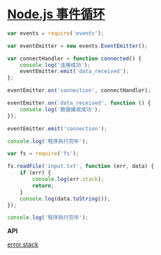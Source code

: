 # [Node.js 事件循环](http://www.runoob.com/nodejs/nodejs-event-loop.html)

```javascript
var events = require('events');

var eventEmitter = new events.EventEmitter();

var connectHandler = function connected() {
    console.log('连接成功');
    eventEmitter.emit('data_received');
};

eventEmitter.on('connection', connectHandler);

eventEmitter.on('data_received', function () {
    console.log('数据接收成功');
});

eventEmitter.emit('connection');

console.log('程序执行完毕');
```


```javascript
var fs = require('fs');

fs.readFile('input.txt', function (err, data) {
    if (err) {
        console.log(err.stack);
        return;
    }
    console.log(data.toString());
});

console.log('程序执行完毕');
```

**API**

[error.stack](https://nodejs.org/api/errors.html#errors_error_stack)